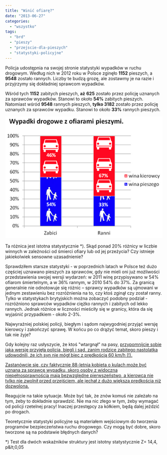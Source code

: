 ```yaml
---
title: "Winić ofiarę?"
date: "2013-06-27"
categories:
  - "wszystko"
tags:
  - "brd"
  - "pieszy"
  - "przejscie-dla-pieszych"
  - "statystyki-policyjne"
---
```


Policja udostępnia na swojej stronie statystyki wypadków w ruchu drogowym. Według nich w 2012 roku w Polsce zginęło **1152** pieszych, a **9548** zostało rannych. Liczby te budzą grozę, ale zostawmy je na razie i przyjrzymy się dokładniej sprawcom wypadków.

Wśród tych **1152** zabitych pieszych, **aż** **625** zostało przez policję uznanych za sprawców wypadków. Stanowi to około **54%** zabitych pieszych. Natomiast wśród **9548** rannych pieszych, **tylko 3182** zostało przez policję uznanych za sprawców wypadku. Stanowi to około **33%** rannych pieszych.

![](images/winapieszego_550.png)

Ta różnica jest istotna statystycznie \*). Skąd ponad 20% różnicy w liczbie winnych w zależności od śmierci ofiary lub od jej przeżycia? Czy istnieje jakiekolwiek sensowne uzasadnienie?

Sprawdziłem starsze statystyki - w poprzednich latach w Polsce też dużo częściej uznawano pieszych za sprawców, gdy nie mieli oni już możliwości przedstawienia swojej wersji wydarzeń: w 2011 winę przypisywano w 54% ofiarom śmiertelnym, a w 36% rannym, w 2010 54% do 37%. Za granicą generalnie nie odnotowuje się różnic – sprawcy wypadków są ujmowani w jednym zestawieniu bez rozróżnienia na to, czy ktoś zginął czy został ranny. Tylko w statystykach brytyjskich można zobaczyć podobny podział - rozróżniono sprawców wypadków ciężko rannych i zabitych od lekko rannych. Jednak różnice w liczności mieściły się w granicy, która da się wyjaśnić przypadkiem - około 2-3%.

Najwyraźniej polskiej policji, biegłym i sądom najwygodniej przyjąć wersję kierowcy i zakończyć sprawę. W końcu po co drążyć temat, skoro pieszy i tak nie żyje?

Gdy kolejny raz usłyszycie, że ktoś "wtargnął" na pasy, [przypomnijcie sobie jaką wersję przyjęła policja, biegli i sąd, zanim rodzice zabitego nastolatka udowodnili, że ich syn nie mógł biec z prędkością 60 km/h (!).](http://www.tvn24.pl/wiadomosci-z-kraju,3/dziecko-nie-biega-szybciej-niz-usain-bolt-kierowca-skazany,191444.html)

[Zastanówcie się, czy faktycznie 88-letnia kobieta o kulach może być uznana za sprawcę wypadku, skoro osoby z widoczną niepełnosprawnością mają bezwzględne pierwszeństwo, a kierowca nie tylko nie zwolnił przed przejściem, ale jechał z dużo większą prędkością niż dozwolona.](http://radom.gazeta.pl/radom/1,48201,13772357,Staruszka_o_kulach_pod_kolami__Biegly__winna__wtargnela.html)

Reagujcie na takie sytuacje. Może być tak, że znów komuś nie zależało na tym, żeby to dokładnie sprawdzić. Nie ma nic złego w tym, żeby wymagać od policji rzetelnej pracy! Inaczej przestępcy za kółkiem, będą dalej jeździć po drogach.

Teoretycznie statystyki policyjne są materiałem wejściowym do tworzenia programów bezpieczeństwa ruchu drogowego. Czy mogą być dobre, skoro tworzone są na podstawie błędnych danych?

\*) Test dla dwóch wskaźników struktury jest istotny statystycznie Z= 14,4, p&amp;lt;0,05
